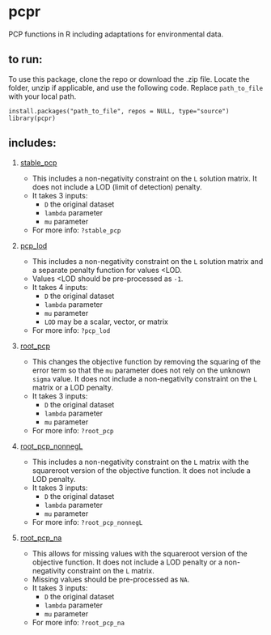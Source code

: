 # pcpr

PCP functions in R including adaptations for environmental data.

## to run:

To use this package, clone the repo or download the .zip file. Locate the folder, unzip if applicable, and use the following code. Replace `path_to_file` with your local path.

`install.packages("path_to_file", repos = NULL, type="source")`   
`library(pcpr)`

## includes:

1. [stable_pcp](R/stable_pcp.R)
    * This includes a non-negativity constraint on the `L` solution matrix. It does not include a LOD (limit of detection) penalty.
    * It takes 3 inputs:
        * `D` the original dataset
        * `lambda` parameter
        * `mu` parameter
    * For more info: `?stable_pcp`

2. [pcp_lod](R/pcp_lod.R)
    * This includes a non-negativity constraint on the `L` solution matrix and a separate penalty function for values <LOD.
    * Values <LOD should be pre-processed as `-1`.
    * It takes 4 inputs:
        * `D` the original dataset
        * `lambda` parameter
        * `mu` parameter
        * `LOD` may be a scalar, vector, or matrix
    * For more info: `?pcp_lod`
        
3. [root_pcp](R/root_pcp.R)
    * This changes the objective function by removing the squaring of the error term so that the `mu` parameter does not rely on the unknown `sigma` value. It does not include a non-negativity constraint on the `L` matrix or a LOD penalty.
    * It takes 3 inputs:
        * `D` the original dataset
        * `lambda` parameter
        * `mu` parameter
    * For more info: `?root_pcp`
        
4. [root_pcp_nonnegL](R/root_pcp.R)
    * This includes a non-negativity constraint on the `L` matrix with the squareroot version of the objective function. It does not include a LOD penalty.
    * It takes 3 inputs:
        * `D` the original dataset
        * `lambda` parameter
        * `mu` parameter
    * For more info: `?root_pcp_nonnegL`
    
5. [root_pcp_na](R/root_pcp_na.R)
    * This allows for missing values with the squareroot version of the objective function. It does not include a LOD penalty or a non-negativity constraint on the `L` matrix.
    * Missing values should be pre-processed as `NA`.
    * It takes 3 inputs:
        * `D` the original dataset
        * `lambda` parameter
        * `mu` parameter
    * For more info: `?root_pcp_na`
